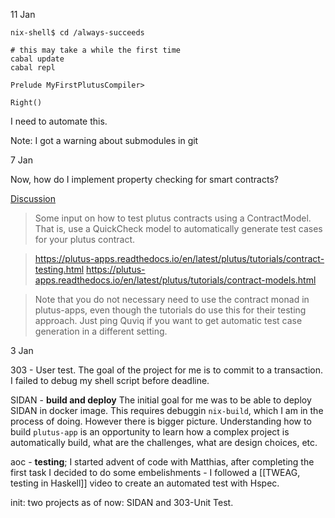 11 Jan
```
nix-shell$ cd /always-succeeds

# this may take a while the first time
cabal update
cabal repl 

Prelude MyFirstPlutusCompiler>

Right()
```
I need to automate this.

Note: I got a warning about submodules in git

7 Jan

Now, how do I implement property checking for smart contracts?

[Discussion](https://github.com/input-output-hk/Developer-Experience-working-group/discussions/41)

>Some input on how to test plutus contracts using a ContractModel. That is, use a QuickCheck model to automatically generate test cases for your plutus contract.

>https://plutus-apps.readthedocs.io/en/latest/plutus/tutorials/contract-testing.html
https://plutus-apps.readthedocs.io/en/latest/plutus/tutorials/contract-models.html

>Note that you do not necessary need to use the contract monad in plutus-apps, even though the tutorials do use this for their testing approach. Just ping Quviq if you want to get automatic test case generation in a different setting.

3 Jan

303 - User test.
The goal of the project for me is to commit to a transaction. I failed to debug my shell script before deadline.

SIDAN - **build and deploy**
The initial goal for me was to be able to deploy SIDAN in docker image. This requires debuggin `nix-build`, which I am in the process of doing. However there is bigger picture. Understanding how to build `plutus-app` is an opportunity to learn how a complex project is automatically build, what are the challenges, what are design choices, etc.

aoc - **testing**; I started advent of code with Matthias, after completing the first task I decided to do some embelishments - I followed a [[TWEAG, testing in Haskell]] video to create an automated test with Hspec.

init: two projects as of now: SIDAN and 303-Unit Test.

